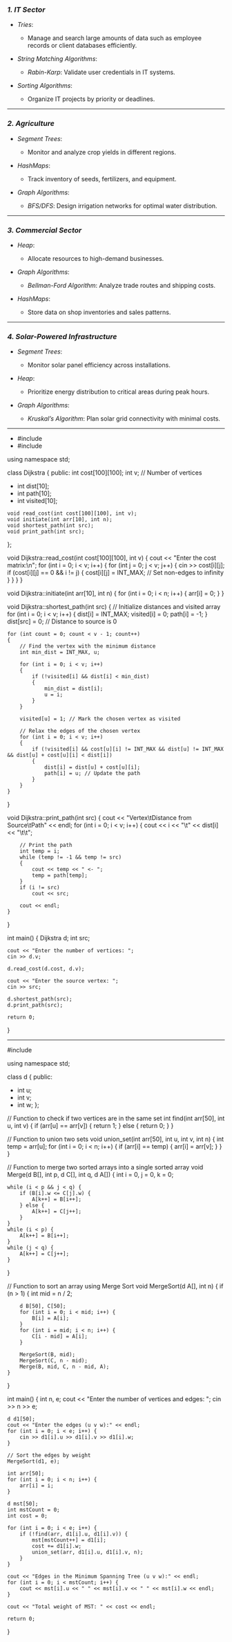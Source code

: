 ### *1. IT Sector*  
- *Tries*:  
  - Manage and search large amounts of data such as employee records or client databases efficiently.  

- *String Matching Algorithms*:  
  - *Rabin-Karp*: Validate user credentials in IT systems.  

- *Sorting Algorithms*:  
  - Organize IT projects by priority or deadlines.

---

### *2. Agriculture*  
- *Segment Trees*:  
  - Monitor and analyze crop yields in different regions.  

- *HashMaps*:  
  - Track inventory of seeds, fertilizers, and equipment.  

- *Graph Algorithms*:  
  - *BFS/DFS*: Design irrigation networks for optimal water distribution.

---

### *3. Commercial Sector*  
- *Heap*:  
  - Allocate resources to high-demand businesses.  

- *Graph Algorithms*:  
  - *Bellman-Ford Algorithm*: Analyze trade routes and shipping costs.  

- *HashMaps*:  
  - Store data on shop inventories and sales patterns.

---

### *4. Solar-Powered Infrastructure*  
- *Segment Trees*:  
  - Monitor solar panel efficiency across installations.  

- *Heap*:  
  - Prioritize energy distribution to critical areas during peak hours.  

- *Graph Algorithms*:  
  - *Kruskal’s Algorithm*: Plan solar grid connectivity with minimal costs.

---

- #include <iostream>
- #include <climits>

using namespace std;

class Dijkstra
{
public:
    int cost[100][100];
    int v; // Number of vertices
   -  int dist[10]; 
   - int path[10]; 
   - int visited[10]; 

    void read_cost(int cost[100][100], int v);
    void initiate(int arr[10], int n);
    void shortest_path(int src);
    void print_path(int src);
};

void Dijkstra::read_cost(int cost[100][100], int v)
{
    cout << "Enter the cost matrix:\n";
    for (int i = 0; i < v; i++)
    {
        for (int j = 0; j < v; j++)
        {
            cin >> cost[i][j];
            if (cost[i][j] == 0 && i != j)
            {
                cost[i][j] = INT_MAX; // Set non-edges to infinity
            }
        }
    }
}

void Dijkstra::initiate(int arr[10], int n)
{
    for (int i = 0; i < n; i++)
    {
        arr[i] = 0;
    }
}

void Dijkstra::shortest_path(int src)
{
    // Initialize distances and visited array
    for (int i = 0; i < v; i++)
    {
        dist[i] = INT_MAX;
        visited[i] = 0;
        path[i] = -1;
    }
    dist[src] = 0; // Distance to source is 0

    for (int count = 0; count < v - 1; count++)
    {
        // Find the vertex with the minimum distance
        int min_dist = INT_MAX, u;

        for (int i = 0; i < v; i++)
        {
            if (!visited[i] && dist[i] < min_dist)
            {
                min_dist = dist[i];
                u = i;
            }
        }

        visited[u] = 1; // Mark the chosen vertex as visited

        // Relax the edges of the chosen vertex
        for (int i = 0; i < v; i++)
        {
            if (!visited[i] && cost[u][i] != INT_MAX && dist[u] != INT_MAX && dist[u] + cost[u][i] < dist[i])
            {
                dist[i] = dist[u] + cost[u][i];
                path[i] = u; // Update the path
            }
        }
    }
}

void Dijkstra::print_path(int src)
{
    cout << "Vertex\tDistance from Source\tPath" << endl;
    for (int i = 0; i < v; i++)
    {
        cout << i << "\t" << dist[i] << "\t\t";

        // Print the path
        int temp = i;
        while (temp != -1 && temp != src)
        {
            cout << temp << " <- ";
            temp = path[temp];
        }
        if (i != src)
            cout << src;

        cout << endl;
    }
}

int main()
{
    Dijkstra d;
    int src;

    cout << "Enter the number of vertices: ";
    cin >> d.v;

    d.read_cost(d.cost, d.v);

    cout << "Enter the source vertex: ";
    cin >> src;

    d.shortest_path(src);
    d.print_path(src);

    return 0;
}

---

#include <iostream>

using namespace std;

class d {
public:
   - int u;
   - int v;
   - int w;
};

// Function to check if two vertices are in the same set
int find(int arr[50], int u, int v) {
    if (arr[u] == arr[v]) {
        return 1;
    } else {
        return 0;
    }
}

// Function to union two sets
void union_set(int arr[50], int u, int v, int n) {
    int temp = arr[u];
    for (int i = 0; i < n; i++) {
        if (arr[i] == temp) {
            arr[i] = arr[v];
        }
    }
}

// Function to merge two sorted arrays into a single sorted array
void Merge(d B[], int p, d C[], int q, d A[]) {
    int i = 0, j = 0, k = 0;

    while (i < p && j < q) {
        if (B[i].w <= C[j].w) {
            A[k++] = B[i++];
        } else {
            A[k++] = C[j++];
        }
    }
    while (i < p) {
        A[k++] = B[i++];
    }
    while (j < q) {
        A[k++] = C[j++];
    }
}

// Function to sort an array using Merge Sort
void MergeSort(d A[], int n) {
    if (n > 1) {
        int mid = n / 2;

        d B[50], C[50];
        for (int i = 0; i < mid; i++) {
            B[i] = A[i];
        }
        for (int i = mid; i < n; i++) {
            C[i - mid] = A[i];
        }

        MergeSort(B, mid);
        MergeSort(C, n - mid);
        Merge(B, mid, C, n - mid, A);
    }
}

int main() {
    int n, e;
    cout << "Enter the number of vertices and edges: ";
    cin >> n >> e;

    d d1[50];
    cout << "Enter the edges (u v w):" << endl;
    for (int i = 0; i < e; i++) {
        cin >> d1[i].u >> d1[i].v >> d1[i].w;
    }

    // Sort the edges by weight
    MergeSort(d1, e);

    int arr[50];
    for (int i = 0; i < n; i++) {
        arr[i] = i;
    }

    d mst[50];
    int mstCount = 0;
    int cost = 0;

    for (int i = 0; i < e; i++) {
        if (!find(arr, d1[i].u, d1[i].v)) {
            mst[mstCount++] = d1[i];
            cost += d1[i].w;
            union_set(arr, d1[i].u, d1[i].v, n);
        }
    }

    cout << "Edges in the Minimum Spanning Tree (u v w):" << endl;
    for (int i = 0; i < mstCount; i++) {
        cout << mst[i].u << " " << mst[i].v << " " << mst[i].w << endl;
    }

    cout << "Total weight of MST: " << cost << endl;

    return 0;
}
